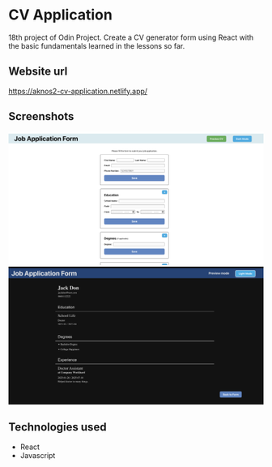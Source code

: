# CV Application

18th project of Odin Project. Create a CV generator form using React with the basic fundamentals learned in the lessons so far.

## Website url

https://aknos2-cv-application.netlify.app/

## Screenshots

<img src="./src/assets/screenshot1.png" alt="screenshot">
<img src="./src/assets/screenshot2.png" alt="screenshot">

## Technologies used

- React
- Javascript
